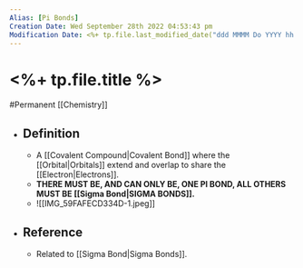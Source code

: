 ```yaml
---
Alias: [Pi Bonds]
Creation Date: Wed September 28th 2022 04:53:43 pm 
Modification Date: <%+ tp.file.last_modified_date("ddd MMMM Do YYYY hh:mm:ss a") %>
---
```

# <%+ tp.file.title %>
#Permanent [[Chemistry]]

- ## Definition
	- A [[Covalent Compound|Covalent Bond]] where the [[Orbital|Orbitals]] extend and overlap to share the [[Electron|Electrons]].
	- **THERE MUST BE, AND CAN ONLY BE, ONE PI BOND, ALL OTHERS MUST BE [[Sigma Bond|SIGMA BONDS]].**
	- ![[IMG_59FAFECD334D-1.jpeg]]
- ## Reference
	- Related to [[Sigma Bond|Sigma Bonds]].